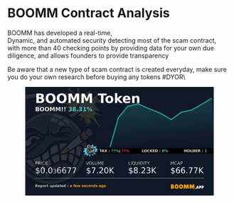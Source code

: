 # BOOMM Contract Analysis

BOOMM has developed a real-time,\
Dynamic, and automated security detecting most of the scam contract, \
with more than 40 checking points by providing data for your own due diligence,  and allows founders to provide transparency

Be aware that a new type of scam contract is created everyday, make sure you do your own research before buying any tokens #DYOR\


<figure><img src=".gitbook/assets/WechatIMG1246.jpg" alt=""><figcaption></figcaption></figure>
